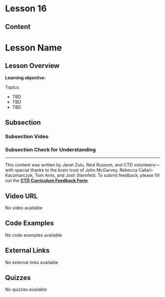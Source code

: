 # Lesson 16

## Content

# Lesson Name

## Lesson Overview

**Learning objective:**

Topics: 
  * TBD
  * TBD
  * TBD

## Subsection

### Subsection Video

### Subsection Check for Understanding

---
This content was written by Janet Zulu, Reid Russom, and CTD volunteers—with special thanks to the brain trust of John McGarvey, Rebecca Callari-Kaczmarczyk, Tom Arns, and Josh Sternfeld. To submit feedback, please fill out the **[CTD Curriculum Feedback Form](https://forms.gle/RZq5mav7wotFxyie6)**.


## Video URL

No video available

## Code Examples

No code examples available

## External Links

No external links available

## Quizzes

No quizzes available